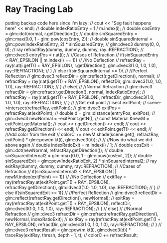 # Ray Tracing Lab

putting backup code here since i'm lazy:
//		    cout << "Seg fault happens here" << endl;
//		    double indexRatioEntry = 1 / m.index(i);
//		    double cosEntry = glm::dot(normal, r.getDirection());
//		    double sinSquaredEntry = glm::max(0.0, 1 - glm::pow(cosEntry, 2));
//		    double sinSquaredInternal = glm::pow(indexRatioEntry, 2) * sinSquaredEntry;
//		    glm::dvec3 dummy(0, 0, 0);
//		    ray refractRay(dummy, dummy, dummy, ray::REFRACTION);
//		    glm::dvec3 entryPos = r.at(i);
//		    //Cases of Refraction
//            if(sinSquaredEntry < RAY_EPSILON || m.index(i) == 1){
//                //No Deflection
//                refractRay = ray(r.at(i.getT() + RAY_EPSILON), r.getDirection(), glm::dvec3(1.0, 1.0, 1.0), ray::REFRACTION);
//            }
//            else if(sinSquaredInternal >= 1){
//                //Perfect Reflection
//                glm::dvec3 reflectDir = glm::reflect(r.getDirection(), normal);
//                refractRay = ray(r.at(i.getT() + RAY_EPSILON), reflectDir, glm::dvec3(1.0, 1.0, 1.0), ray::REFRACTION);
//            }
//            else{
//                //Normal Refraction
//                glm::dvec3 refractDir = glm::refract(r.getDirection(), normal, indexRatioEntry);
//                refractRay = ray(r.at(i.getT() + RAY_EPSILON), refractDir, glm::dvec3(1.0, 1.0, 1.0), ray::REFRACTION);
//            }
//            //Get exit point
//            isect exitPoint;
//            scene->intersect(refractRay, exitPoint);
//            glm::dvec3 exitPos = refractRay.at(exitPoint);
//            double d = glm::distance(entryPos, exitPos);
//            glm::dvec3 newNormal = -exitPoint.getN();
//            const Material &newM = exitPoint.getMaterial();
//            cout << r.getDirection() << endl;
//            cout << refractRay.getDirection() << endl;
//            cout << exitPoint.getT() << endl;
//            //Add color from the exit
//            colorC += newM.shade(scene.get(), refractRay, exitPoint) * glm::pow(m.kt(i), glm::dvec3(d));
//
//            //Now do what we did above again
//            double indexRatioExit =  m.index(i) / 1;
//            double cosExit = glm::dot(newNormal, refractRay.getDirection());
//            double sinSquaredInternal2 = glm::max(0.0, 1 - glm::pow(cosExit, 2));
//            double sinSquaredExit = glm::pow(indexRatioExit, 2) * sinSquaredInternal2;
//            ray exitRay(dummy, dummy, dummy, ray::REFRACTION);
//            //Cases of Refraction
//            if(sinSquaredInternal2 < RAY_EPSILON || newM.index(exitPoint) == 1){
//                //No Deflection
//                exitRay = ray(refractRay.at(exitPoint.getT() + RAY_EPSILON), refractRay.getDirection(), glm::dvec3(1.0, 1.0, 1.0), ray::REFRACTION);
//            }
//            else if(sinSquaredExit >= 1){
//                //Perfect Reflection
//                glm::dvec3 reflectDir = glm::reflect(refractRay.getDirection(), newNormal);
//                exitRay = ray(refractRay.at(exitPoint.getT() + RAY_EPSILON), reflectDir, glm::dvec3(1.0, 1.0, 1.0), ray::REFRACTION);
//            }
//            else{
//                //Normal Refraction
//                glm::dvec3 refractDir = glm::refract(refractRay.getDirection(), newNormal, indexRatioExit);
//                exitRay = ray(refractRay.at(exitPoint.getT() + RAY_EPSILON), refractDir, glm::dvec3(1.0, 1.0, 1.0), ray::REFRACTION);
//            }
//            glm::dvec3 refractResult = glm::pow(m.kt(i), glm::dvec3(d)) * traceRay(exitRay, thresh, depth - 1, t);
//            colorC += refractResult;
